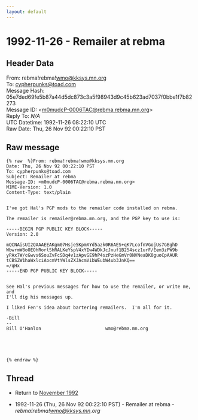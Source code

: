 ```yaml
---
layout: default
---
```


# 1992-11-26 - Remailer at rebma

## Header Data

From: rebma!rebma!wmo@kksys.mn.org<br>
To: cypherpunks@toad.com<br>
Message Hash: 05e7ded69fe5b87a44d5dc873c3a5f98943d9c45b623ad7037f0bbe1f7b82273<br>
Message ID: \<m0mudcP-0006TAC@rebma.rebma.mn.org\><br>
Reply To: _N/A_<br>
UTC Datetime: 1992-11-26 08:22:10 UTC<br>
Raw Date: Thu, 26 Nov 92 00:22:10 PST<br>

## Raw message

```
{% raw  %}From: rebma!rebma!wmo@kksys.mn.org
Date: Thu, 26 Nov 92 00:22:10 PST
To: cypherpunks@toad.com
Subject: Remailer at rebma
Message-ID: <m0mudcP-0006TAC@rebma.rebma.mn.org>
MIME-Version: 1.0
Content-Type: text/plain


I've got Hal's PGP mods to the remailer code installed on rebma.

The remailer is remailer@rebma.mn.org, and the PGP key to use is:

-----BEGIN PGP PUBLIC KEY BLOCK-----
Version: 2.0

mQCNAisUI2QAAAEEAKgm07Hsje5KpmXYd5azk0R6AES+qK7LcofnVGojUs7GBghD
WbwrmW8oOEOhRorlShRALKeYspV4xYIw4WDkJcJxuf1B254scz1urF/Eem3zPW9b
yPAx7W/cGwvs6SouZvFcSDq4v1zApvGE9hP4szPzHeGmVr0NVNeaDK0guoCpAAUR
tCBSZW1haWxlciAocmVtYWlsZXJAcmVibWEubW4ub3JnKQ==
=/qHx
-----END PGP PUBLIC KEY BLOCK-----


See Hal's previous messages for how to use the remailer, or write me, and
I'll dig his messages up.

I liked Fen's idea about bartering remailers.  I'm all for it.

-Bill
-- 
Bill O'Hanlon						 wmo@rebma.mn.org





{% endraw %}
```

## Thread

+ Return to [November 1992](/years/1992/11)

+ 1992-11-26 (Thu, 26 Nov 92 00:22:10 PST) - Remailer at rebma - _rebma!rebma!wmo@kksys.mn.org_


